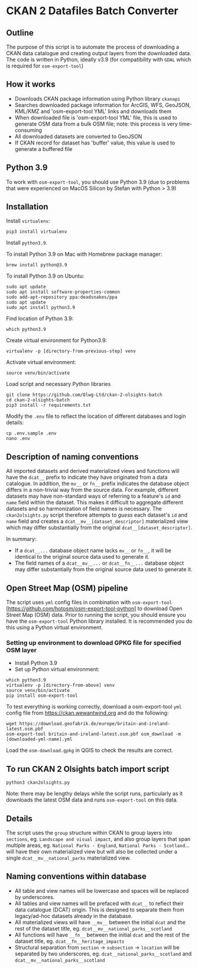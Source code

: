 # CKAN 2 Datafiles Batch Converter

## Outline

The purpose of this script is to automate the process of downloading a CKAN data catalogue and creating output layers from the downloaded data. The code is written in Python, ideally v3.9 (for compatibility with `GDAL` which is required for `osm-export-tool`)

## How it works

- Downloads CKAN package information using Python library `ckanapi`
- Searches downloaded package information for ArcGIS, WFS, GeoJSON, KML/KMZ and 'osm-export-tool YML' links and downloads them
- When downloaded file is 'osm-export-tool YML' file, this is used to generate OSM data from a bulk OSM file; note: this process is very time-consuming
- All downloaded datasets are converted to GeoJSON
- If CKAN record for dataset has 'buffer' value, this value is used to generate a buffered file

## Python 3.9

To work with `osm-export-tool`, you should use Python 3.9 (due to problems that were experienced on MacOS Silicon by Stefan with Python > 3.9)

## Installation

Install `virtualenv`:
```
pip3 install virtualenv
```

Install `python3.9`. 

To install Python 3.9 on Mac with Homebrew package manager:
```
brew install python@3.9
```

To install Python 3.9 on Ubuntu:
```
sudo apt update
sudo apt install software-properties-common
sudo add-apt-repository ppa:deadsnakes/ppa
sudo apt update
sudo apt install python3.9
```

Find location of Python 3.9:
```
which python3.9
```

Create virtual environment for Python3.9:
```
virtualenv -p [directory-from-previous-step] venv
```

Activate virtual environment:
```
source venv/bin/activate
```

Load script and necessary Python libraries
```
git clone https://github.com/Olwg-Ltd/ckan-2-olsights-batch
cd ckan-2-olsights-batch
pip3 install -r requirements.txt
```

Modify the `.env` file to reflect the location of different databases and login details:
```
cp .env.sample .env
nano .env
```

## Description of naming conventions

All imported datasets and derived materialized views and functions will have the `dcat__` prefix to indicate they have originated from a data catalogue. In addition, the `mv__` or `fn__` prefix indicates the database object differs in a non-trivial way from the source data. For example, different datasets may have non-standard ways of referring to a feature's `id` and `name` field within the dataset. This makes it difficult to aggregate different datasets and so harmonization of field names is necessary. The `ckan2olsights.py` script therefore attempts to *guess* each dataset's `id` and `name` field and creates a `dcat__mv__[dataset_descriptor]` materialized view which may differ substantially from the original `dcat__[dataset_descriptor]`. 

In summary:

- If a `dcat__...` database object name lacks `mv__` or `fn__`, it will be identical to the original source data used to generate it.
- The field names of a `dcat__mv__...` or `dcat__fn__...` database object may differ substantially from the original source data used to generate it. 

## Open Street Map (OSM) pipeline

The script uses `yml` config files in combination with `osm-export-tool` [https://github.com/hotosm/osm-export-tool-python] to download Open Street Map (OSM) data. Prior to running the script, you should ensure you have the `osm-export-tool` Python library installed. It is recommended you do this using a Python virtual environment.

### Setting up environment to download GPKG file for specified OSM layer
- Install Python 3.9
- Set up Python virtual environment:

```
which python3.9
virtualenv -p [directory-from-above] venv 
source venv/bin/activate
pip install osm-export-tool
```

To test everything is working correctly, download a osm-export-tool `yml` config file from https://ckan.wewantwind.org and do the following:
```
wget https://download.geofabrik.de/europe/britain-and-ireland-latest.osm.pbf
osm-export-tool britain-and-ireland-latest.osm.pbf osm_download -m [downloaded-yml-name].yml
```

Load the `osm-download.gpkg` in QGIS to check the results are correct.

## To run CKAN 2 Olsights batch import script

```
python3 ckan2olsights.py
```

Note: there may be lengthy delays while the script runs, particularly as it downloads the latest OSM data and runs `osm-export-tool` on this data.

## Details

The script uses the ```group``` structure within CKAN to group layers into ```sections```, eg. ```Landscape and visual impact```, and also group layers that span multiple areas, eg. ```National Parks - England```, ```National Parks - Scotland```... will have their own materialized view but will also be collected under a single ```dcat__mv__national_parks``` materialized view.

## Naming conventions within database

- All table and view names will be lowercase and spaces will be replaced by underscores.
- All tables and view names will be prefaced with ```dcat__``` to reflect their data catalogue (DCAT) origin. This is designed to separate them from legacy/ad-hoc datasets already in the database. 
- All materialized views will have ```__mv__``` between the initial ```dcat``` and the rest of the dataset title, eg. ```dcat__mv__national_parks__scotland```
- All functions will have ```__fn__``` between the initial ```dcat``` and the rest of the dataset title, eg. ```dcat__fn__heritage_impacts```
- Structural separation from ```section``` -> ```subsection``` -> ```location``` will be separated by two underscores, eg. ```dcat__national_parks__scotland``` and ```dcat__mv__national_parks__scotland```



